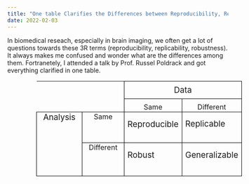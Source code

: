 ```yaml
---
title: "One table Clarifies the Differences between Reproducibility, Replicability and Robustness"
date: 2022-02-03
---
```



In biomedical reseach, especially in brain imaging, we often get a lot of questions towards these 3R terms (reproducibility, replicability, robustness). It always makes me confused and wonder what are the differences among them. Fortranetely, I attended a talk by Prof. Russel Poldrack and got everything clarified in one table. <br />  




<table class=MsoTableGrid border=1 cellspacing=0 cellpadding=0
 style='margin-left:49.5pt;border-collapse:collapse;border:none;mso-border-alt:
 solid windowtext .5pt;mso-yfti-tbllook:1184;mso-padding-alt:0in 5.4pt 0in 5.4pt'>
 <tr style='mso-yfti-irow:0;mso-yfti-firstrow:yes;height:22.0pt'>
  <td width=36 rowspan=2 valign=top style='width:27.0pt;border:none;border-bottom:
  solid windowtext 1.0pt;mso-border-bottom-alt:solid windowtext .5pt;
  padding:0in 5.4pt 0in 5.4pt;height:22.0pt'>
  <p class=MsoNormal style='margin-bottom:0in;line-height:normal'><o:p>&nbsp;</o:p></p>
  </td>
  <td width=48 rowspan=2 valign=top style='width:.5in;border-top:none;
  border-left:none;border-bottom:solid windowtext 1.0pt;border-right:solid windowtext 1.0pt;
  mso-border-bottom-alt:solid windowtext .5pt;mso-border-right-alt:solid windowtext .5pt;
  padding:0in 5.4pt 0in 5.4pt;height:22.0pt'>
  <p class=MsoNormal style='margin-bottom:0in;line-height:normal'><o:p>&nbsp;</o:p></p>
  </td>
  <td width=234 colspan=2 valign=top style='width:175.5pt;border:solid windowtext 1.0pt;
  border-left:none;mso-border-left-alt:solid windowtext .5pt;mso-border-alt:
  solid windowtext .5pt;padding:0in 5.4pt 0in 5.4pt;height:22.0pt'>
  <p class=MsoNormal align=center style='margin-top:6.0pt;margin-right:0in;
  margin-bottom:6.0pt;margin-left:0in;text-align:center;line-height:normal'><span
  style='font-size:14.0pt'>Data<o:p></o:p></span></p>
  </td>
 </tr>
 <tr style='mso-yfti-irow:1;height:22.9pt'>
  <td width=114 valign=top style='width:85.5pt;border-top:none;border-left:
  none;border-bottom:solid windowtext 1.0pt;border-right:solid windowtext 1.0pt;
  mso-border-top-alt:solid windowtext .5pt;mso-border-left-alt:solid windowtext .5pt;
  mso-border-alt:solid windowtext .5pt;padding:0in 5.4pt 0in 5.4pt;height:22.9pt'>
  <p class=MsoNormal align=center style='margin-top:6.0pt;margin-right:0in;
  margin-bottom:0in;margin-left:0in;text-align:center;line-height:normal'>Same</p>
  </td>
  <td width=120 valign=top style='width:1.25in;border-top:none;border-left:
  none;border-bottom:solid windowtext 1.0pt;border-right:solid windowtext 1.0pt;
  mso-border-top-alt:solid windowtext .5pt;mso-border-left-alt:solid windowtext .5pt;
  mso-border-alt:solid windowtext .5pt;padding:0in 5.4pt 0in 5.4pt;height:22.9pt'>
  <p class=MsoNormal align=center style='margin-top:6.0pt;margin-right:0in;
  margin-bottom:0in;margin-left:0in;text-align:center;line-height:normal'>Different</p>
  </td>
 </tr>
 <tr style='mso-yfti-irow:2;page-break-inside:avoid;height:52.6pt'>
  <td width=36 rowspan=2 valign=top style='width:27.0pt;border:solid windowtext 1.0pt;
  border-top:none;mso-border-top-alt:solid windowtext .5pt;mso-border-alt:solid windowtext .5pt;
  padding:0in 5.4pt 0in 5.4pt;mso-rotate:90;height:52.6pt'>
  <p class=MsoNormal align=center style='margin-top:0in;margin-right:5.65pt;
  margin-bottom:0in;margin-left:5.65pt;text-align:center;line-height:normal'><span
  style='font-size:14.0pt'>Analysis<o:p></o:p></span></p>
  </td>
  <td width=48 valign=top style='width:.5in;border-top:none;border-left:none;
  border-bottom:solid windowtext 1.0pt;border-right:solid windowtext 1.0pt;
  mso-border-top-alt:solid windowtext .5pt;mso-border-left-alt:solid windowtext .5pt;
  mso-border-alt:solid windowtext .5pt;padding:0in 5.4pt 0in 5.4pt;mso-rotate:
  90;height:52.6pt'>
  <p class=MsoNormal align=center style='margin-top:0in;margin-right:5.65pt;
  margin-bottom:0in;margin-left:5.65pt;text-align:center;line-height:normal'>Same</p>
  </td>
  <td width=114 valign=top style='width:85.5pt;border-top:none;border-left:
  none;border-bottom:solid windowtext 1.0pt;border-right:solid windowtext 1.0pt;
  mso-border-top-alt:solid windowtext .5pt;mso-border-left-alt:solid windowtext .5pt;
  mso-border-alt:solid windowtext .5pt;padding:0in 5.4pt 0in 5.4pt;height:52.6pt'>
  <p class=MsoNormal style='margin-bottom:0in;line-height:normal'><span
  style='font-size:14.0pt'>Reproducible<o:p></o:p></span></p>
  </td>
  <td width=120 valign=top style='width:1.25in;border-top:none;border-left:
  none;border-bottom:solid windowtext 1.0pt;border-right:solid windowtext 1.0pt;
  mso-border-top-alt:solid windowtext .5pt;mso-border-left-alt:solid windowtext .5pt;
  mso-border-alt:solid windowtext .5pt;padding:0in 5.4pt 0in 5.4pt;height:52.6pt'>
  <p class=MsoNormal style='margin-bottom:0in;line-height:115%'><span
  style='font-size:14.0pt;line-height:115%'>Replicable<o:p></o:p></span></p>
  </td>
 </tr>
 <tr style='mso-yfti-irow:3;mso-yfti-lastrow:yes;page-break-inside:avoid;
  height:56.7pt'>
  <td width=48 valign=top style='width:.5in;border-top:none;border-left:none;
  border-bottom:solid windowtext 1.0pt;border-right:solid windowtext 1.0pt;
  mso-border-top-alt:solid windowtext .5pt;mso-border-left-alt:solid windowtext .5pt;
  mso-border-alt:solid windowtext .5pt;padding:0in 5.4pt 0in 5.4pt;mso-rotate:
  90;height:56.7pt'>
  <p class=MsoNormal align=center style='margin-top:0in;margin-right:5.65pt;
  margin-bottom:0in;margin-left:5.65pt;text-align:center;line-height:normal'>Different</p>
  </td>
  <td width=114 valign=top style='width:85.5pt;border-top:none;border-left:
  none;border-bottom:solid windowtext 1.0pt;border-right:solid windowtext 1.0pt;
  mso-border-top-alt:solid windowtext .5pt;mso-border-left-alt:solid windowtext .5pt;
  mso-border-alt:solid windowtext .5pt;padding:0in 5.4pt 0in 5.4pt;height:56.7pt'>
  <p class=MsoNormal style='margin-bottom:0in;line-height:normal'><span
  style='font-size:14.0pt'>Robust<o:p></o:p></span></p>
  </td>
  <td width=120 valign=top style='width:1.25in;border-top:none;border-left:
  none;border-bottom:solid windowtext 1.0pt;border-right:solid windowtext 1.0pt;
  mso-border-top-alt:solid windowtext .5pt;mso-border-left-alt:solid windowtext .5pt;
  mso-border-alt:solid windowtext .5pt;padding:0in 5.4pt 0in 5.4pt;height:56.7pt'>
  <p class=MsoNormal style='margin-bottom:0in;line-height:normal'><span
  style='font-size:14.0pt'>Generalizable<o:p></o:p></span></p>
  </td>
 </tr>
</table>
